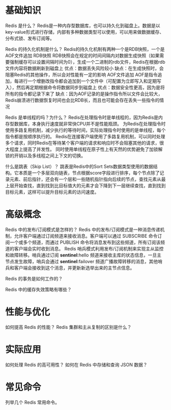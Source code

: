 # 基础知识
Redis 是什么？
Redis是一种内存型数据库，也可以持久化到磁盘上。数据是以key-value形式进行存储，内部有多种数据类型可以使用，可以用来做数据缓存、分布式锁、发布订阅等。

Redis 的持久化机制是什么？
Redis的持久化机制有两种一个是RDB快照，一个是AOF文件追加
RDB快照
RDB快照会在规定的时间间隔内对数据生成快照（如果需要强制缓存可以设置间隔时间为0），生成一个二进制的rdb文件，Redis在根据rdb文件内容将数据刷新到磁盘上
优点：数据丢失风险较小
缺点：在生成快照时，会阻塞Redis的其他操作，所以会对性能有一定的影响
AOF文件追加
AOF是指令追加，每进行一个增删改指令都会追加到一个文件中（可配置为立即写入和定期写入），然后再定期根据命令将数据同步到磁盘上
优点：数据安全性更高，因为是将所有的指令都记录下来了
缺点：因为AOF记录的是操作指令所以文件会比较大，Redis崩溃进行数据恢复时间也会比RDB长，而且也可能会存在丢失一些指令的情况


Redis 是单线程的吗？为什么？
Redis在处理指令时是单线程的，因为Redis是内存型数据库，本身执行速度就非常快CPU并不是性能瓶颈。
为Redis在处理指令时使用多路复用机制，减少执行的等待时间，实际处理指令时使用的是单线程，每个指令都是按顺序执行的。
Redis在连接客户端使用了多路复用机制，可以同时处理多个请求，同时Redis在等待某个客户端的请求和响应时不会阻塞其他的请求，很大程度上提高了并发性。
同时使用单线程在原子性上有天然的优势避免了加锁解锁的开销以及多线程之间上下文的切换。


什么是跳表（Skip List）？
跳表是Redis中的Sort Sets数据类型使用的数据结构。它本质是一个多层双向链表，节点根据score字段进行排序，每个节点除了记录元素、前后指针，还会有一个层和一些随机指针指向后续的节点，查找元素从最上层开始查找，直到找到比目标值大的元素才会下降到下一层继续查找，直到找到目标元素，这样可以提升目标元素的访问速度。




# 高级概念
Redis 中的发布/订阅模式是怎样的？
Redis 中的发布/订阅模式是一种消息传递机制，允许客户端通过订阅频道来接收消息。客户端可以通过 SUBSCRIBE 命令订阅一个或多个频道，而通过 PUBLISH 命令将消息发布到这些频道，所有订阅该频道的客户端会实时收到消息。
Redis 哨兵模式利用发布/订阅机制来实现主从监控和故障转移。哨兵通过订阅 __sentinel__:hello 频道来接收主库的状态信息，一旦主节点发生故障，哨兵会通过 __sentinel__:failover 频道广播故障转移的消息，其他哨兵和客户端会接收到这个消息，并更新新选举出来的主节点信息。

Redis 的事务是如何工作的？


Redis 中的缓存失效策略有哪些？



# 性能与优化
如何提高 Redis 的性能？
Redis 集群和主从复制的区别是什么？
# 实际应用
如何处理 Redis 的高可用性？
如何在 Redis 中存储和查询 JSON 数据？
# 常见命令
列举几个 Redis 常用命令。